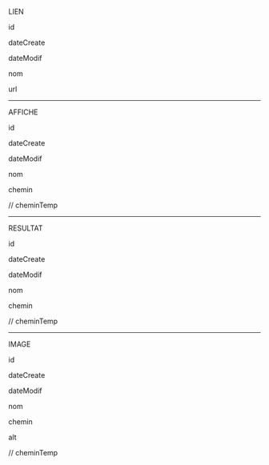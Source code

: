 LIEN

id

dateCreate

dateModif

nom

url

****************

AFFICHE

id

dateCreate

dateModif

nom

chemin

// cheminTemp

****************

RESULTAT

id

dateCreate

dateModif

nom

chemin

// cheminTemp

****************

IMAGE

id

dateCreate

dateModif

nom

chemin

alt

// cheminTemp